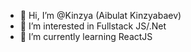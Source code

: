 - 👋 Hi, I’m @Kinzya (Aibulat Kinzyabaev)
- 👀 I’m interested in Fullstack JS/.Net
- 🌱 I’m currently learning ReactJS
 

<!---
Kinzya/Kinzya is a ✨ special ✨ repository because its `README.md` (this file) appears on your GitHub profile.
You can click the Preview link to take a look at your changes.
--->
